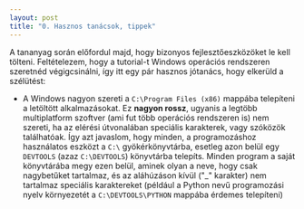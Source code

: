 ```yaml
---
layout: post
title: "0. Hasznos tanácsok, tippek"
---
```


A tananyag során előfordul majd, hogy bizonyos fejlesztőeszközöket le kell tölteni. Feltételezem,
hogy a tutorial-t Windows operációs rendszeren szeretnéd végigcsinálni, így itt egy pár hasznos
jótanács, hogy elkerüld a szélütést:

* A Windows nagyon szereti a `C:\Program Files (x86)` mappába telepíteni a letöltött alkalmazásokat.
Ez **nagyon rossz**, ugyanis a legtöbb multiplatform szoftver (ami fut több operációs rendszeren is)
nem szereti, ha az elérési útvonalában speciális karakterek, vagy szóközök találhatóak. Így azt
javaslom, hogy minden, a programozáshoz használatos eszközt a `C:\` gyökérkönyvtárba, esetleg azon
belül egy `DEVTOOLS` (azaz `C:\DEVTOOLS`) könyvtárba telepíts. Minden program a saját könyvtárába
megy ezen belül, aminek olyan a neve, hogy csak nagybetűket tartalmaz, és az aláhúzáson kívül ("_" 
karakter) nem tartalmaz speciális karaktereket (például a Python nevű programozási nyelv környezetét
a `C:\DEVTOOLS\PYTHON` mappába érdemes telepíteni)